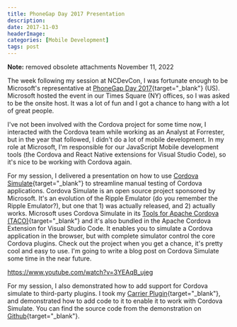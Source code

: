```yaml
---
title: PhoneGap Day 2017 Presentation
description: 
date: 2017-11-03
headerImage: 
categories: [Mobile Development]
tags: post
---
```


**Note:** removed obsolete attachments November 11, 2022

The week following my session at NCDevCon, I was fortunate enough to be Microsoft's representative at [PhoneGap Day 2017](https://pgday.phonegap.com/us2017/){target="_blank"} (US). Microsoft hosted the event in our Times Square (NY) offices, so I was asked to be the onsite host. It was a lot of fun and I got a chance to hang with a lot of great people.

I've not been involved with the Cordova project for some time now, I interacted with the Cordova team while working as an Analyst at Forrester, but in the year that followed, I didn't do a lot of mobile development. In my role at Microsoft, I'm responsible for our JavaScript Mobile development tools (the Cordova and React Native extensions for Visual Studio Code), so it's nice to be working with Cordova again.

For my session, I delivered a presentation on how to use [Cordova Simulate](https://github.com/Microsoft/cordova-simulate){target="_blank"} to streamline manual testing of Cordova applications. Cordova Simulate is an open source project sponsored by Microsoft. It's an evolution of the Ripple Emulator (do you remember the Ripple Emulator?), but one that 1) was actually released, and 2) actually works. Microsoft uses Cordova Simulate in its [Tools for Apache Cordova (TACO)](https://www.visualstudio.com/vs/cordova/){target="_blank"} and it's also bundled in the Apache Cordova Extension for Visual Studio Code. It enables you to simulate a Cordova application in the browser, but with complete simulator control the core Cordova plugins. Check out the project when you get a chance, it's pretty cool and easy to use. I'm going to write a blog post on Cordova Simulate some time in the near future.

https://www.youtube.com/watch?v=3YEAqB_ujeg

For my session, I also demonstrated how to add support for Cordova simulate to third-party plugins. I took my [Carrier Plugin](https://www.npmjs.com/package/johnwargo-cordova-plugin-carrier){target="_blank"}, and demonstrated how to add code to it to enable it to work with Cordova Simulate. You can find the source code from the demonstration on [Github](https://github.com/johnwargo/phonegapday-2017){target="_blank"}.